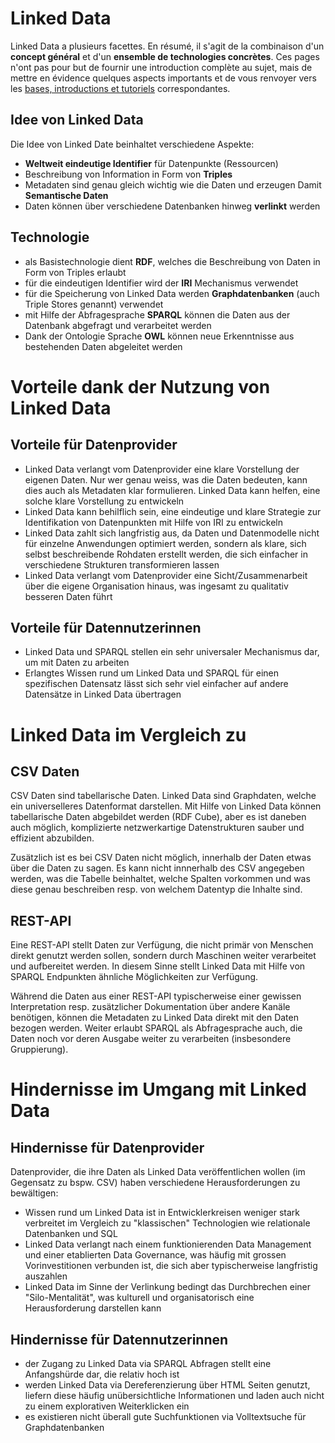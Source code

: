 # Linked Data

Linked Data a plusieurs facettes. En résumé, il s'agit de la combinaison d'un **concept général** et d'un **ensemble de technologies concrètes**. Ces pages n'ont pas pour but de fournir une introduction complète au sujet, mais de mettre en évidence quelques aspects importants et de vous renvoyer vers les [bases, introductions et tutoriels](/technology/help/) correspondantes.

## Idee von Linked Data

Die Idee von Linked Date beinhaltet verschiedene Aspekte:

* **Weltweit eindeutige Identifier** für Datenpunkte (Ressourcen)
* Beschreibung von Information in Form von **Triples**
* Metadaten sind genau gleich wichtig wie die Daten und erzeugen Damit **Semantische Daten**
* Daten können über verschiedene Datenbanken hinweg **verlinkt** werden

## Technologie

* als Basistechnologie dient **RDF**, welches die Beschreibung von Daten in Form von Triples erlaubt
* für die eindeutigen Identifier wird der **IRI** Mechanismus verwendet
* für die Speicherung von Linked Data werden **Graphdatenbanken** (auch Triple Stores genannt) verwendet
* mit Hilfe der Abfragesprache **SPARQL** können die Daten aus der Datenbank abgefragt und verarbeitet werden
* Dank der Ontologie Sprache **OWL** können neue Erkenntnisse aus bestehenden Daten abgeleitet werden

# Vorteile dank der Nutzung von Linked Data

## Vorteile für Datenprovider

* Linked Data verlangt vom Datenprovider eine klare Vorstellung der eigenen Daten. Nur wer genau weiss, was die Daten bedeuten, kann dies auch als Metadaten klar formulieren. Linked Data kann helfen, eine solche klare Vorstellung zu entwickeln
* Linked Data kann behilflich sein, eine eindeutige und klare Strategie zur Identifikation von Datenpunkten mit Hilfe von IRI zu entwickeln
* Linked Data zahlt sich langfristig aus, da Daten und Datenmodelle nicht für einzelne Anwendungen optimiert werden, sondern als klare, sich selbst beschreibende Rohdaten erstellt werden, die sich einfacher in verschiedene Strukturen transformieren lassen
* Linked Data verlangt vom Datenprovider eine Sicht/Zusammenarbeit über die eigene Organisation hinaus, was ingesamt zu qualitativ besseren Daten führt

## Vorteile für Datennutzerinnen

* Linked Data und SPARQL stellen ein sehr universaler Mechanismus dar, um mit Daten zu arbeiten
* Erlangtes Wissen rund um Linked Data und SPARQL für einen spezifischen Datensatz lässt sich sehr viel einfacher auf andere Datensätze in Linked Data übertragen

# Linked Data im Vergleich zu

## CSV Daten

CSV Daten sind tabellarische Daten. Linked Data sind Graphdaten, welche ein universelleres Datenformat darstellen. Mit Hilfe von Linked Data können tabellarische Daten abgebildet werden (RDF Cube), aber es ist daneben auch möglich, komplizierte netzwerkartige Datenstrukturen sauber und effizient abzubilden.

Zusätzlich ist es bei CSV Daten nicht möglich, innerhalb der Daten etwas über die Daten zu sagen. Es kann nicht innnerhalb des CSV angegeben werden, was die Tabelle beinhaltet, welche Spalten vorkommen und was diese genau beschreiben resp. von welchem Datentyp die Inhalte sind.

## REST-API

Eine REST-API stellt Daten zur Verfügung, die nicht primär von Menschen direkt genutzt werden sollen, sondern durch Maschinen weiter verarbeitet und aufbereitet werden. In diesem Sinne stellt Linked Data mit Hilfe von SPARQL Endpunkten ähnliche Möglichkeiten zur Verfügung.

Während die Daten aus einer REST-API typischerweise einer gewissen Interpretation resp. zusätzlicher Dokumentation über andere Kanäle benötigen, können die Metadaten zu Linked Data direkt mit den Daten bezogen werden. Weiter erlaubt SPARQL als Abfragesprache auch, die Daten noch vor deren Ausgabe weiter zu verarbeiten (insbesondere Gruppierung).

# Hindernisse im Umgang mit Linked Data

## Hindernisse für Datenprovider

Datenprovider, die ihre Daten als Linked Data veröffentlichen wollen (im Gegensatz zu bspw. CSV) haben verschiedene Herausforderungen zu bewältigen:

* Wissen rund um Linked Data ist in Entwicklerkreisen weniger stark verbreitet im Vergleich zu "klassischen" Technologien wie relationale Datenbanken und SQL
* Linked Data verlangt nach einem funktionierenden Data Management und einer etablierten Data Governance, was häufig mit grossen Vorinvestitionen verbunden ist, die sich aber typischerweise langfristig auszahlen
* Linked Data im Sinne der Verlinkung bedingt das Durchbrechen einer "Silo-Mentalität", was kulturell und organisatorisch eine Herausforderung darstellen kann

## Hindernisse für Datennutzerinnen

* der Zugang zu Linked Data via SPARQL Abfragen stellt eine Anfangshürde dar, die relativ hoch ist
* werden Linked Data via Dereferenzierung über HTML Seiten genutzt, liefern diese häufig unübersichtliche Informationen und laden auch nicht zu einem explorativen Weiterklicken ein
* es existieren nicht überall gute Suchfunktionen via Volltextsuche für Graphdatenbanken

